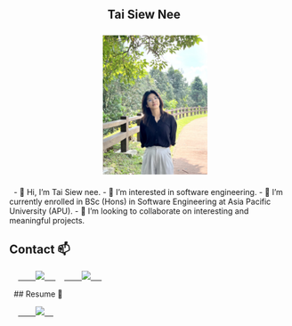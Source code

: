 <h2 align="center">
    <b>Tai Siew Nee</b>
    <br/>
    <br/>
    <img alt="Tai Siew Nee" src="IMG_4287.JPEG" height="250px"/></img>
</h2>
 
- 👋 Hi, I’m Tai Siew nee.
- 👀 I’m interested in software engineering.
- 🌱 I’m currently enrolled in BSc (Hons) in Software Engineering at Asia Pacific University (APU).
- 💞️ I’m looking to collaborate on interesting and meaningful projects.

## Contact 📫
<p>
    <a href="mailto:siewnee017@gmail.com">
        <img src="https://img.shields.io/badge/Gmail-%23D14836.svg?&style=plastic&logo=gmail&logoColor=white">
    </a>
    <a href="https://www.linkedin.com/in//">
        <img src="https://img.shields.io/badge/LinkedIn-%230077B5.svg?&style=plastic&logo=linkedin&logoColor=white">
    </a>   
</p>
 
## Resume 📄
<p>
    <a href="https://road-walrus-77f.notion.site/Tai-Siew-Nee-5c52db62608a49da8c943f286c508d49">
        <img src="https://img.shields.io/badge/Google%20Drive-4285F4?style=plastic&logo=googledrive&logoColor=white">
    </a>
</p>
 
<!---
Ang-dot/Ang-dot is a ✨ special ✨ repository because its `README.md` (this file) appears on your GitHub profile.
You can click the Preview link to take a look at your changes.
--->
